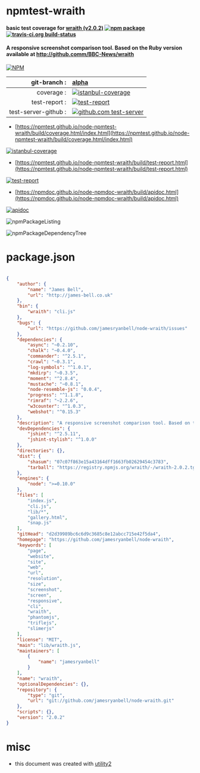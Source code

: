 # npmtest-wraith

#### basic test coverage for  [wraith (v2.0.2)](https://github.com/jamesryanbell/node-wraith)  [![npm package](https://img.shields.io/npm/v/npmtest-wraith.svg?style=flat-square)](https://www.npmjs.org/package/npmtest-wraith) [![travis-ci.org build-status](https://api.travis-ci.org/npmtest/node-npmtest-wraith.svg)](https://travis-ci.org/npmtest/node-npmtest-wraith)

#### A responsive screenshot comparison tool. Based on the Ruby version available at http://github.comm/BBC-News/wraith

[![NPM](https://nodei.co/npm/wraith.png?downloads=true&downloadRank=true&stars=true)](https://www.npmjs.com/package/wraith)

| git-branch : | [alpha](https://github.com/npmtest/node-npmtest-wraith/tree/alpha)|
|--:|:--|
| coverage : | [![istanbul-coverage](https://npmtest.github.io/node-npmtest-wraith/build/coverage.badge.svg)](https://npmtest.github.io/node-npmtest-wraith/build/coverage.html/index.html)|
| test-report : | [![test-report](https://npmtest.github.io/node-npmtest-wraith/build/test-report.badge.svg)](https://npmtest.github.io/node-npmtest-wraith/build/test-report.html)|
| test-server-github : | [![github.com test-server](https://npmtest.github.io/node-npmtest-wraith/GitHub-Mark-32px.png)](https://npmtest.github.io/node-npmtest-wraith/build/app/index.html) | | build-artifacts : | [![build-artifacts](https://npmtest.github.io/node-npmtest-wraith/glyphicons_144_folder_open.png)](https://github.com/npmtest/node-npmtest-wraith/tree/gh-pages/build)|

- [https://npmtest.github.io/node-npmtest-wraith/build/coverage.html/index.html](https://npmtest.github.io/node-npmtest-wraith/build/coverage.html/index.html)

[![istanbul-coverage](https://npmtest.github.io/node-npmtest-wraith/build/screenCapture.buildCi.browser.%252Ftmp%252Fbuild%252Fcoverage.lib.html.png)](https://npmtest.github.io/node-npmtest-wraith/build/coverage.html/index.html)

- [https://npmtest.github.io/node-npmtest-wraith/build/test-report.html](https://npmtest.github.io/node-npmtest-wraith/build/test-report.html)

[![test-report](https://npmtest.github.io/node-npmtest-wraith/build/screenCapture.buildCi.browser.%252Ftmp%252Fbuild%252Ftest-report.html.png)](https://npmtest.github.io/node-npmtest-wraith/build/test-report.html)

- [https://npmdoc.github.io/node-npmdoc-wraith/build/apidoc.html](https://npmdoc.github.io/node-npmdoc-wraith/build/apidoc.html)

[![apidoc](https://npmdoc.github.io/node-npmdoc-wraith/build/screenCapture.buildCi.browser.%252Ftmp%252Fbuild%252Fapidoc.html.png)](https://npmdoc.github.io/node-npmdoc-wraith/build/apidoc.html)

![npmPackageListing](https://npmtest.github.io/node-npmtest-wraith/build/screenCapture.npmPackageListing.svg)

![npmPackageDependencyTree](https://npmtest.github.io/node-npmtest-wraith/build/screenCapture.npmPackageDependencyTree.svg)



# package.json

```json

{
    "author": {
        "name": "James Bell",
        "url": "http://james-bell.co.uk"
    },
    "bin": {
        "wraith": "cli.js"
    },
    "bugs": {
        "url": "https://github.com/jamesryanbell/node-wraith/issues"
    },
    "dependencies": {
        "async": "~0.2.10",
        "chalk": "~0.4.0",
        "commander": "^2.5.1",
        "crawl": "~0.3.1",
        "log-symbols": "^1.0.1",
        "mkdirp": "~0.3.5",
        "moment": "^2.8.4",
        "mustache": "~0.8.1",
        "node-resemble-js": "0.0.4",
        "progress": "^1.1.8",
        "rimraf": "~2.2.6",
        "w3counter": "^1.0.3",
        "webshot": "^0.15.3"
    },
    "description": "A responsive screenshot comparison tool. Based on the Ruby version available at http://github.comm/BBC-News/wraith",
    "devDependencies": {
        "jshint": "^2.5.11",
        "jshint-stylish": "^1.0.0"
    },
    "directories": {},
    "dist": {
        "shasum": "07c07f863e15a43164dff1663fb02629454c3783",
        "tarball": "https://registry.npmjs.org/wraith/-/wraith-2.0.2.tgz"
    },
    "engines": {
        "node": ">=0.10.0"
    },
    "files": [
        "index.js",
        "cli.js",
        "lib/*",
        "gallery.html",
        "snap.js"
    ],
    "gitHead": "d2d39989bc6c6d9c3685c8e12abcc715e42f5da4",
    "homepage": "https://github.com/jamesryanbell/node-wraith",
    "keywords": [
        "page",
        "website",
        "site",
        "web",
        "url",
        "resolution",
        "size",
        "screenshot",
        "screen",
        "responsive",
        "cli",
        "wraith",
        "phantomjs",
        "triflejs",
        "slimerjs"
    ],
    "license": "MIT",
    "main": "lib/wraith.js",
    "maintainers": [
        {
            "name": "jamesryanbell"
        }
    ],
    "name": "wraith",
    "optionalDependencies": {},
    "repository": {
        "type": "git",
        "url": "git://github.com/jamesryanbell/node-wraith.git"
    },
    "scripts": {},
    "version": "2.0.2"
}
```



# misc
- this document was created with [utility2](https://github.com/kaizhu256/node-utility2)
